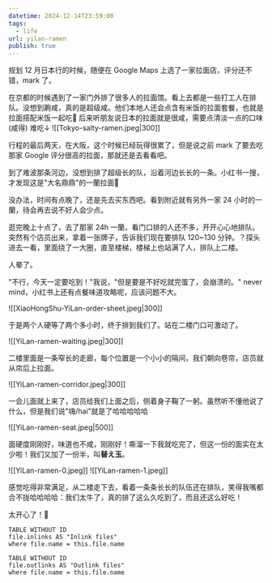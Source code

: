 ```yaml
---
datetime: 2024-12-14T23:59:00
tags:
  - life
url: yilan-ramen
publish: true
---
```

规划 12 月日本行的时候，随便在 Google Maps 上选了一家拉面店，评分还不错，mark 了。

在京都的时候遇到了一家门外排了很多人的拉面馆。看上去都是一些打工人在排队。没想到齁咸，真的是超级咸。他们本地人还会点含有米饭的拉面套餐，也就是拉面搭配米饭一起吃🫠
后来听朋友说日本的拉面就是很咸，需要点清淡一点的口味
(咸得) 难吃↓
![[Tokyo-salty-ramen.jpeg|300]]

行程的最后两天，在大阪，这个时候已经玩得很累了，但是说之前 mark 了要去吃那家 Google 评分很高的拉面，那就还是去看看吧。

到了难波那条河边，没想到排了超级长的队，沿着河边长长的一条。小红书一搜，才发现这是"大名鼎鼎"的一蘭拉面🤣

没办法，时间有点晚了，还是先去买东西吧。看到附近就有另外一家 24 小时的一蘭，待会再去说不好人会少点。

逛完晚上十点了，去了那家 24h 一蘭，看门口排的人还不多，开开心心地排队。突然有个店员出来，拿着一张牌子，告诉我们现在要排队 120~130 分钟。？探头进去一看，里面绕了一大圈，直至楼梯，楼梯上也站满了人，排队上二楼。

人晕了。

"不行，今天一定要吃到！"我说，"但是要是不好吃就完蛋了，会崩溃的。"
never mind，小红书上还有点餐味道攻略呢，应该问题不大。

![[XiaoHongShu-YiLan-order-sheet.jpeg|300]]

于是两个人硬等了两个多小时，终于排到我们了。站在二楼门口可激动了。

![[YiLan-ramen-waiting.jpeg|300]]

二楼里面是一条窄长的走廊，每个位置是一个小小的隔间，我们朝向卷帘，店员就从帘后上拉面。

![[YiLan-ramen-corridor.jpeg|300]]

一会儿面就上来了，店员给我们上面之后，侧着身子鞠了一躬。虽然听不懂他说了什么，但是我们说"嗨/hai"就是了哈哈哈哈哈

![[YiLan-ramen-seat.jpeg|500]]

面硬度刚刚好，味道也不咸，刚刚好！嘶溜一下我就吃完了，但这一份的面实在太少啦！我们又加了一份半，叫**替え玉**。

![[YiLan-ramen-0.jpeg]]
![[YiLan-ramen-1.jpeg]]

感觉吃得非常满足，从二楼走下去，看着一条条长长的队伍还在排队，笑得我嘴都合不拢哈哈哈哈：我们太牛了，真的排了这么久吃到了，而且还这么好吃！

太开心了！🥳


```dataview
TABLE WITHOUT ID
file.inlinks AS "Inlink files"
where file.name = this.file.name
```
```dataview
TABLE WITHOUT ID
file.outlinks AS "Outlink files"
where file.name = this.file.name
```